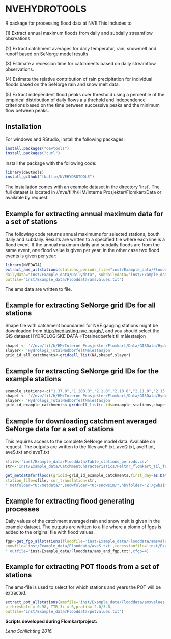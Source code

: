 # NVEHYDROTOOLS

R package for processing flood data at NVE.This includes to 

(1) Extract annual maximum floods from daily and subdaily streamflow obsrvations

(2) Extract catchment averages for daily temperatur, rain, snowmelt and runoff based on SeNorge model results

(3) Estimate a recession time for catchments based on daily streamflow observations. 

(4) Estimate the relative contribution of rain precipitation for individual floods based on the SeNorge rain and snow melt data. 

(5) Extract independent flood peaks over threshold using a percentile of the empirical 
distribution of daily flows a a threhold and independence criterions based on the time between successive peaks
and the minimum flow between peaks.

## Installation

For windows and RStudio, install the following packages:

```R
install.packages("devtools")
install.packages("curl")
```

Install the package with the following code:

```R
library(devtools)
install_github("fbaffie/NVEHYDROTOOLS")
```
The installation comes with an example dataset in the directory 'inst'. The full dataset is 
located in //nve/fil/h/HM/Interne Prosjekter/Flomkart/Data
or available by request.
## Example for extracting annual maximum data for a set of stations

The following code returns annual maximums for selected stations, bouth daily and subdaily. 
Results are written to a specified file where each line is a flood event. If the annual maximum
daily and subdaily floods are from the same event, one flood value is given per year, in the other case
two flood events is given per year:

```R
library(NVEDATA)
extract_ams_allstations(stations_periods_file="inst/Example_data/Flooddata/Table_stations_periods.csv",
dailydata="inst/Example_data/Dailydata", subdailydata="inst/Example_data/Subdaily",
outfile="inst/Example_data/Flooddata/amsvalues.txt")
```

The ams data are written to file.

## Example for extracting SeNorge grid IDs for all stations
Shape file with catchment boundaries for NVE gauging stations might be downloaded from
http://nedlasting.nve.no/gis/, and you should select the GIS dataset HYDROLOGISKE DATA->Totalnedbørfelt til målestasjon

```R
shapef <- '//nve/fil/h/HM/Interne Prosjekter/Flomkart/Data/GISData/Hydrologi_TotalNedborfeltMalestasjon.shp'
slayer<- 'Hydrologi_TotalNedborfeltMalestasjon'
grid_id_all_catchments<-gridcell_list(NA,shapef,slayer)
```

## Example for extracting SeNorge grid IDs for the example stations

```R
example_stations<-c("1.37.0","1.200.0","2.1.0","2.10.0","2.11.0","2.13.0","2.15.0","2.17.0","2.21.0","2.25.0","2.28.0","2.32.0")
shapef <- '//nve/fil/h/HM/Interne Prosjekter/Flomkart/Data/GISData/Hydrologi_TotalNedborfeltMalestasjon.shp'
slayer<- 'Hydrologi_TotalNedborfeltMalestasjon'
grid_id_example_catchments<-gridcell_list(c_ids=example_stations,shapef,slayer)
```


## Example for downloading catchment averaged SeNorge data for a set of stations
This requires access to the complete SeNorge model data. Avaliable on request.
The outputs are written to the files aveP.txt, aveQ.txt, aveR.txt, aveS.txt and aveT.txt
```R
sfile<-'inst/Example_data/Flooddata/Table_stations_periods.csv'
str<-'inst/Example_data/CatchmentCharacteristics/Feltnr_flomkart_til_feltnr_GIS.txt'

get_metdataforfloods(gridid=grid_id_example_catchments,first_day=as.Date("1961/1/1"),last_day=as.Date("1961/12/31"),
station_file=sfile, snr_translation=str,
' metfolder="U:/metdata/",snowfolder="U:/snowsim/",hbvfolder="Z:/gwbsim/",outfolder="inst/Excample_data/Flooddata/")
```


## Example for extracting flood generating processes
Daily values of the catchment averaged rain and snow melt is given in the example dataset.
The outputs are written to a file where a olomn of fgps is added to the original file with flood values.

```R
fgp<-get_fgp_allstations(floodfile='inst/Example_data/Flooddata/amsvalues.txt',rainfile='inst/Example_data/Flooddata/aveR.txt',
snowfile='inst/Example_data/Flooddata/aveS.txt',recessionfile='inst/Example_data/Flooddata/recessiontimes.txt',
' outfile='inst/Example_data/Flooddata/ams_and_fgp.txt',cfgp=4)
```

## Example for extracting POT floods from a set of stations
The ams-file is used to select for which stations and years the POT will be extracted.
```R
extract_pot_allstations(amsfile='inst/Example_data/Flooddata/amsvalues.txt', dailydata="inst/Example_data/Dailydata",
p_threshold = 0.98, TTR_3x = 6,pratio= 2.0/3.0,
outfile="inst/Example_data/Flooddata/potvalues.txt")
```
**Scripts developed during Flomkartproject:**


*Lena Schlichting 2016.*

